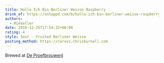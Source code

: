 ```yaml
---
title: Hallo Ich Bin Berliner Weisse Raspberry
drink_of: https://untappd.com/b/hallo-ich-bin-berliner-weisse-raspberry-mikkeller/1823604
authors:
  - Mikkeller
date: 2018-12-25T17:54:32+00:00
rating: 4
style: Sour - Fruited Berliner Weisse
posting_method: https://corvus.chrisburnell.com
---
```


Brewed at [De Proefbrouwerij](https://untappd.com/DeProefbrouwerij)
